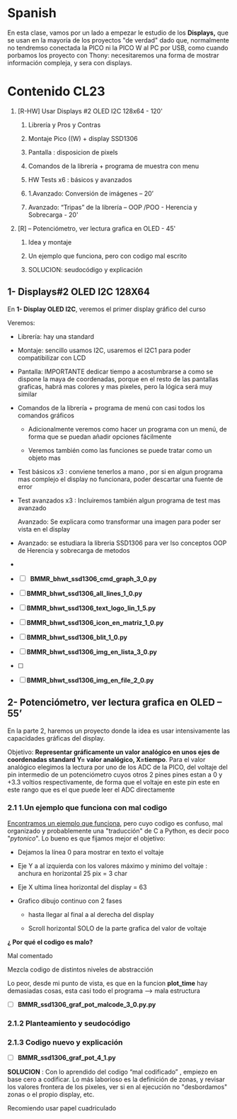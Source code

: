 # Spanish

En esta clase, vamos por un lado a empezar le estudio de los **Displays,** que se usan en la mayoría de los proyectos "de verdad" dado que, normalmente no tendremso conectada la PICO ni la PICO W al PC por USB, como cuando porbamos los proyecto con Thony: necesitaremos una forma de mostrar información compleja, y sera con displays.

# Contenido CL23

1. [R-HW] Usar Displays #2 OLED I2C 128x64 - 120'
   
   1. Librería y Pros y Contras
   
   2. Montaje Pico ((W) + display SSD1306
   
   3. Pantalla : disposicion de pixels
   
   4. Comandos de la librería + programa de muestra con menu
   
   5. HW Tests x6 : básicos y avanzados
   
   6. 1.Avanzado: Conversión de imágenes – 20’
   
   7. Avanzado: “Tripas” de la librería – OOP /POO - Herencia y Sobrecarga - 20'

2. [R] – Potenciómetro, ver lectura grafica en OLED - 45'
   
   1. Idea y montaje
   
   2. Un ejemplo que funciona, pero con codigo mal escrito
   
   3. SOLUCION: seudocódigo y explicación

## 1- Displays#2 OLED I2C 128X64

En **1- Display OLED I2C**, veremos el primer display gráfico del curso 

Veremos:

- Librería: hay una standard

- Montaje: sencillo usamos I2C, usaremos el I2C1 para poder compatibilizar con LCD

- Pantalla: IMPORTANTE dedicar tiempo a acostumbrarse a como se dispone la maya de coordenadas, porque en el resto de las pantallas graficas, habrá mas colores y mas pixeles, pero la lógica será muy similar

- Comandos de la librería + programa de menú con casi todos los comandos gráficos
  
  - Adicionalmente veremos como hacer un programa con un menú, de forma que se puedan añadir opciones fácilmente
  
  - Veremos también como las funciones se puede tratar como un objeto mas

- Test básicos x3 : conviene tenerlos a mano , por si en algun programa mas complejo el display no funcionara, poder descartar una fuente de error

- Test avanzados x3  : Incluiremos también algun programa de test mas avanzado
  
  Avanzado: Se explicara como transformar una imagen para poder ser vista en el display

- Avanzado: se estudiara la libreria SSD1306 para ver lso conceptos OOP de Herencia y sobrecarga de metodos

- 

- [ ]   **BMMR_bhwt_ssd1306_cmd_graph_3_0.py**

- [ ]  **BMMR_bhwt_ssd1306_all_lines_1_0.py**

- [ ]  **BMMR_bhwt_ssd1306_text_logo_lin_1_5.py**

- [ ]  **BMMR_bhwt_ssd1306_icon_en_matriz_1_0.py**

- [ ]  **BMMR_bhwt_ssd1306_blit_1_0.py**

- [ ]  **BMMR_bhwt_ssd1306_img_en_lista_3_0.py**

- [ ] 
- [ ]  **BMMR_bhwt_ssd1306_img_en_file_2_0.py**

## 2- Potenciómetro, ver lectura grafica en OLED – 55’

En la parte 2, haremos un proyecto donde la idea es usar intensivamente las capacidades gráficas del display. 

Objetivo: **Representar gráficamente un valor analógico en unos ejes de coordenadas standard Y= valor analógico, X=tiempo**. Para el valor analógico elegimos la lectura por uno de los ADC de la PICO, del voltaje del pin intermedio de un potenciómetro cuyos otros 2 pines pines estan a 0 y +3.3 voltios respectivamente, de forma que el voltaje en este pin este en este rango que es el que puede leer el ADC directamente

### 2.1 1.Un ejemplo que funciona con mal codigo

[Encontramos un ejemplo que funciona](https://controlautomaticoeducacion.com/micropython/display-oled-raspberry-pi-pico-esp8266/), pero cuyo codigo es confuso, mal organizado y probablemente una "traducción" de C a Python, es decir poco "*pytonico*". Lo bueno es que fijamos mejor el objetivo:

- Dejamos la línea 0 para mostrar en texto el voltaje

- Eje Y a al izquierda con los valores máximo y minimo del voltaje : anchura en horizontal 25 pix = 3 char

- Eje X ultima línea horizontal del display = 63

- Grafico dibujo continuo con 2 fases
  
  - hasta llegar al final a al derecha del display
  
  - Scroll horizontal SOLO de la parte grafica del valor de voltaje

**¿ Por qué el codigo es malo?**

Mal comentado

Mezcla codigo de distintos niveles de abstracción

Lo peor, desde mi punto de vista, es que en la funcion **plot_time** hay demasiadas cosas, esta casi todo el programa --> mala estructura



- [ ] **BMMR_ssd1306_graf_pot_malcode_3_0.py.py**

### 2.1.2 Planteamiento y seudocódigo

### 2.1.3 Codigo nuevo y explicación

- [ ] **BMMR_ssd1306_graf_pot_4_1.py**

**SOLUCION** : Con lo aprendido del codigo “mal codificado” , empiezo en base cero a codificar.
Lo más laborioso es la definición de zonas, y revisar los valores frontera de los pixeles,  ver si en al ejecución no "desbordamos" zonas o el propio display, etc. 

Recomiendo usar papel cuadriculado
